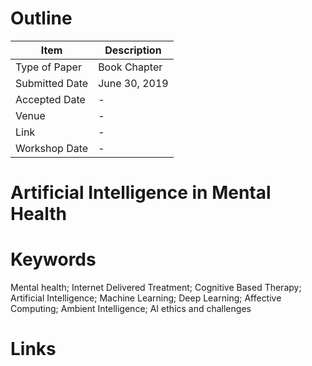# Outline

| Item           | Description   |
| -------------- | ------------- |
| Type of Paper  | Book Chapter  |
| Submitted Date | June 30, 2019 |
| Accepted Date  | -             |
| Venue          | -             |
| Link           | -             |
| Workshop Date  | -             |

# Artificial Intelligence in Mental Health

# Keywords

Mental health; Internet Delivered Treatment; Cognitive Based Therapy; Artificial Intelligence; Machine Learning; Deep Learning; Affective Computing; Ambient Intelligence; AI ethics and challenges

# Links
